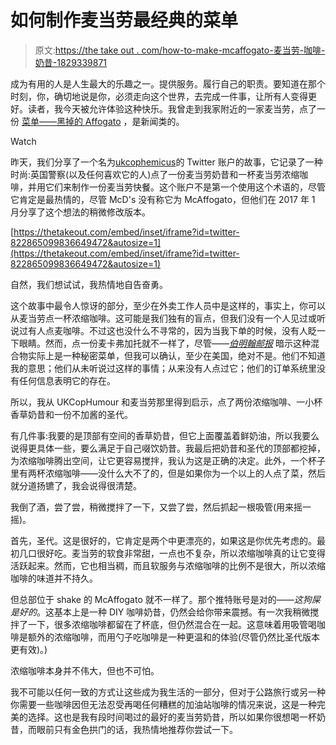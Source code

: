 # 如何制作麦当劳最经典的菜单

> 原文:[https://the take out . com/how-to-make-mcaffogato-麦当劳-咖啡-奶昔-1829339871](https://thetakeout.com/how-to-make-mcaffogato-mcdonalds-coffee-milkshake-1829339871)

成为有用的人是人生最大的乐趣之一。提供服务。履行自己的职责。要知道在那个时刻，你，确切地说是你，必须走向这个世界，去完成一件事，让所有人变得更好。读者，我今天被允许体验这种快乐。我曾走到我家附近的一家麦当劳，点了一份 [菜单——黑掉的 Affogato](https://thetakeout.com/wait-you-can-order-a-mcaffogato-1829303740) ，是新闻类的。

Watch

昨天，我们分享了一个名为[ukcophemicus](https://twitter.com/UKCopHumour)的 Twitter 账户的故事，它记录了一种时尚:英国警察(以及任何喜欢它的人)点了一份麦当劳奶昔和一杯麦当劳浓缩咖啡，并用它们来制作一份麦当劳快餐。这个账户不是第一个使用这个术语的，尽管它肯定是最热情的，尽管 McD's 没有称它为 McAffogato，但他们在 2017 年 1 月分享了这个想法的稍微修改版本。

 [https://thetakeout.com/embed/inset/iframe?id=twitter-822865099836649472&autosize=1](https://thetakeout.com/embed/inset/iframe?id=twitter-822865099836649472&autosize=1) 

自然，我们想试试，我热情地自告奋勇。

这个故事中最令人惊讶的部分，至少在外卖工作人员中是这样的，事实上，你可以从麦当劳点一杯浓缩咖啡。这可能是我们独有的盲点，但我们没有一个人见过或听说过有人点麦咖啡。不过这也没什么不寻常的，因为当我下单的时候，没有人眨一下眼睛。然而，点一份麦卡弗加托就不一样了，尽管——[*伯明翰邮报*](https://www.birminghammail.co.uk/whats-on/food-drink-news/police-going-crazy-secret-mcdonalds-15197384) 暗示这种混合物实际上是一种秘密菜单，但我可以确认，至少在美国，绝对不是。他们不知道我的意思；他们从未听说过这样的事情；从来没有人点过它；他们的订单系统里没有任何信息表明它的存在。

所以，我从 UKCopHumour 和麦当劳那里得到启示，点了两份浓缩咖啡、一小杯香草奶昔和一份不加酱的圣代。

有几件事:我要的是顶部有空间的香草奶昔，但它上面覆盖着鲜奶油，所以我要么说得更具体一些，要么满足于自己啜饮奶昔。我最后把奶昔和圣代的顶部都挖掉，为浓缩咖啡腾出空间，让它更容易搅拌，我认为这是正确的决定。此外，一个杯子里有两杯浓缩咖啡——没什么大不了的，但是如果你为一个以上的人点了菜，然后就分道扬镳了，我会说得很清楚。

我倒了酒，尝了尝，稍微搅拌了一下，又尝了尝，然后抓起一根吸管(用来摇一摇)。

首先，圣代。这是很好的，它肯定是两个中更漂亮的，如果这是你优先考虑的。最初几口很好吃。麦当劳的软食非常甜，一点也不复杂，所以浓缩咖啡真的让它变得活跃起来。然而，它也相当稠，而且软服务与浓缩咖啡的比例不是很大，所以浓缩咖啡的味道并不持久。

但总部位于 shake 的 McAffogato 就不一样了。那个推特账号是对的——*这狗屎是好的*。这基本上是一种 DIY 咖啡奶昔，仍然会给你带来震撼。有一次我稍微搅拌了一下，很多浓缩咖啡都留在了杯底，但仍然混合在一起。这意味着用吸管喝咖啡是额外的浓缩咖啡，而用勺子吃咖啡是一种更温和的体验(尽管仍然比圣代版本更有效)。)

浓缩咖啡本身并不伟大，但也不可怕。

我不可能以任何一致的方式让这些成为我生活的一部分，但对于公路旅行或另一种你需要一些咖啡因但无法忍受再喝任何糟糕的加油站咖啡的情况来说，这是一种完美的选择。这也是我有段时间喝过的最好的麦当劳奶昔，所以如果你很想喝一杯奶昔，而眼前只有金色拱门的话，我热情地推荐你尝试一下。